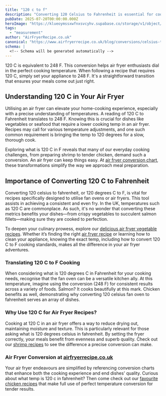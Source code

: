 ```yaml
---
title: "120 c to f"
description: "Converting 120 Celsius to Fahrenheit is essential for cooking in an air fryer. Discover why 120 C is 248 F, and how understanding this conversion can improve your culinary results. Dive in for a comprehensive guide!"
pubDate: 2025-07-20T00:00:00.000Z
heroImage: "https://klueoymssxwfnxsvcyhv.supabase.co/storage/v1/object/public/Shmucket/120-c-to-f.png"
tags:
  - "measurement"
author: "AirFryerRecipe.co.uk"
canonical: "https://www.airfryerrecipe.co.uk/blog/conversions/celsius-to-fahrenheit/120-c-to-f"
schema: |
  <!-- Schema will be generated automatically -->
---
```


<p id="">120 C is equivalent to 248 F. This conversion helps air fryer enthusiasts dial in the perfect cooking temperature. When following a recipe that requires 120 C, simply set your appliance to 248 F. It's a straightforward transition that ensures your meals come out just right.</p><h2 id="">Understanding 120 C in Your Air Fryer</h2><p id="">Utilising an air fryer can elevate your home-cooking experience, especially with a precise understanding of temperatures. A reading of 120 C to Fahrenheit translates to 248 F. Knowing this is crucial for dishes like vegetables or seafood that require a lower cooking temp in an air fryer. Recipes may call for various temperature adjustments, and one such common requirement is bringing the temp to 120 degrees for a slow, thorough cook.</p><p id="">Exploring what is 120 C in F reveals that many of our everyday cooking challenges, from preparing shrimp to tender chicken, demand such a conversion. An air fryer can keep things easy. At <a href="https://www.airfryerrecipe.co.uk/air-fryer-conversion-chart" id="">air fryer conversion chart</a>, these transformations simplify the way we approach meal preparation.</p><h2 id="">Importance of Converting 120 C to Fahrenheit</h2><p id="">Converting 120 celsius to fahrenheit, or 120 degrees C to F, is vital for recipes specifically designed to utilise fan ovens or air fryers. This tool assists in achieving a consistent and even fry. In the UK, temperatures such as 120 C are commonplace. As such, it's no wonder that converting these metrics benefits your dishes—from crispy vegetables to succulent salmon fillets—making sure they are cooked to perfection.</p><p id="">To deepen your culinary prowess, explore our <a href="https://www.airfryerrecipe.co.uk/recipe-category/vegetables" id="">delicious air fryer vegetable recipes</a>. Whether it’s finding the right <a href="https://www.airfryerrecipe.co.uk/recipes" id="">air fryer recipe</a> or learning how to clean your appliance, knowing the exact temp, including how to convert 120 C to F cooking standards, makes all the difference in your air fryer adventures.</p><h3 id="">Translating 120 C to F Cooking</h3><p id="">When considering what is 120 degrees C in Fahrenheit for your cooking needs, recognise that the fan oven can be a versatile kitchen ally. At this temperature, imagine using the conversion (248 F) for consistent results across a variety of foods. Salmon? It cooks beautifully at this mark. Chicken benefits as well, demonstrating why converting 120 celsius fan oven to fahrenheit serves an array of dishes.</p><h3 id="">Why Use 120 C for Air Fryer Recipes?</h3><p id="">Cooking at 120 C in an air fryer offers a way to reduce drying out, maintaining moisture and texture. This is particularly relevant for those asking what is 120 degrees celsius in fahrenheit. By setting the fryer correctly, your meals benefit from evenness and superb quality. Check out our <a href="https://www.airfryerrecipe.co.uk/recipe-category/shrimp" id="">shrimp recipes</a> to see the difference a precise conversion can make.</p><h3 id="">Air Fryer Conversion at <a href="https://www.airfryerrecipe.co.uk/" id="">airfryerrecipe.co.uk</a></h3><p id="">Your air fryer endeavours are simplified by referencing conversion charts that enhance both the cooking experience and end dishes' quality. Curious about what temp is 120 c in fahrenheit? Then come check out our <a href="https://www.airfryerrecipe.co.uk/recipe-category/chicken" id="">favourite chicken recipes</a> that make full use of perfect temperature conversion for tender results.</p>
